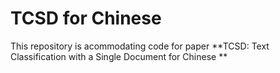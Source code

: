 # TCSD for Chinese

This repository is acommodating code for paper **TCSD: Text Classification with a Single Document  for Chinese **
